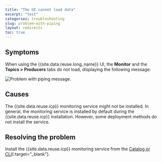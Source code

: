 ```yaml
---
title: "The UI cannot load data"
excerpt: "test"
categories: troubleshooting
slug: problem-with-piping
layout: redirects
toc: true
---
```


## Symptoms

When using the {{site.data.reuse.long_name}} UI, the **Monitor** and the **Topics > Producers** tabs do not load, displaying the following message:

![Problem with piping message.](../../../images/pipe_broken201941.png "Screen capture showing message Uh oh. There's a problem with the piping. We can't load this data.")

## Causes

The {{site.data.reuse.icp}} monitoring service might not be installed. In general, the monitoring service is installed by default during the  {{site.data.reuse.icp}} installation. However, some deployment methods do not install the service.

## Resolving the problem

Install the {{site.data.reuse.icp}} monitoring service from the [Catalog or CLI](https://www.ibm.com/support/knowledgecenter/SSBS6K_3.2.1/manage_metrics/monitoring_service.html#install_monitsrv){:target="_blank"}.

